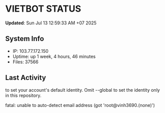 # VIETBOT STATUS
**Updated**: Sun Jul 13 12:59:33 AM +07 2025

## System Info
- IP: 103.77.172.150
- Uptime: up 1 week, 4 hours, 46 minutes
- Files: 37566

## Last Activity

to set your account's default identity.
Omit --global to set the identity only in this repository.

fatal: unable to auto-detect email address (got 'root@vinh3690.(none)')
